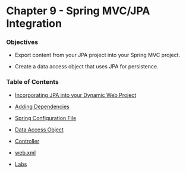 # Chapter 9 - Spring MVC/JPA Integration
### Objectives
* Export content from your JPA project into your Spring MVC project.

* Create a data access object that uses JPA for persistence.


### Table of Contents
* [Incorporating JPA into your Dynamic Web Project](jpa_with_web.md)

* [Adding Dependencies](adding_dependencies_gradle.md)

* [Spring Configuration File](servlet_xml.md)

* [Data Access Object](dao.md)

* [Controller](controller.md)

* [web.xml](web_xml.md)

* [Labs](labs.md)
